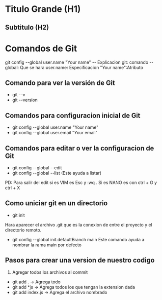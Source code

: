 # Titulo Grande (H1) 
## Subtitulo (H2)

# Comandos de Git

git   config   --global  user.name   "Your name"
-- Explicacion
git: comando 
--global: Que se hara
user.name: Especificacion 
"Your name":Atributo


## Comando para ver la versión de Git

- git --v
- git --version

## Comandos para configuracion inicial de Git

- git config --global user.name "Your name"
- git config --global user.email "Your email"

## Comandos para editar o ver la configuracion de Git

- git config --global --edit 
- git config --global --list (Este ayuda a listar) 

PD: Para salir del edit si es VIM es Esc y :wq . Si es NANO es con ctrl + O y ctrl + X

## Como uniciar git en un directorio

- git init 

Hara aparecer el archivo  .git que es la conexion de entre el proyecto y el directorio remoto.

- git config --global init.defaultBranch main 
Este comando ayuda a nombrar la rama main por defecto 

## Pasos para crear una version de nuestro codigo 

1. Agregar todos los archivos al commit

- git add . -> Agrega todo 
- git add *js -> Agrega todos los que tengan la extension dada
- git add index.js -> Agrega el archivo nombrado 

